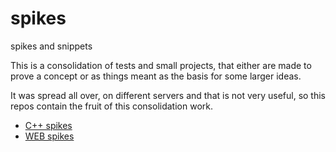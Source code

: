 # spikes

spikes and snippets

This is a consolidation of tests and small projects, that either are made to prove
a concept or as things meant as the basis for some larger ideas.

It was spread all over, on different servers and that is not very useful, so this
repos contain the fruit of this consolidation work.

* [C++ spikes](/cpp/README)
* [WEB spikes](/web/README)